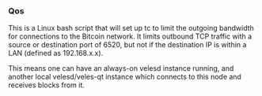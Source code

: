 ### Qos ###

This is a Linux bash script that will set up tc to limit the outgoing bandwidth for connections to the Bitcoin network. It limits outbound TCP traffic with a source or destination port of 6520, but not if the destination IP is within a LAN (defined as 192.168.x.x).

This means one can have an always-on velesd instance running, and another local velesd/veles-qt instance which connects to this node and receives blocks from it.
